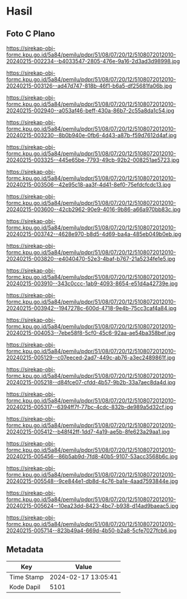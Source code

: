 # Hasil

## Foto C Plano

https://sirekap-obj-formc.kpu.go.id/5a84/pemilu/pdpr/51/08/07/20/12/5108072012010-20240215-002234--b4033547-2805-476e-9a16-2d3ad3d98998.jpg

https://sirekap-obj-formc.kpu.go.id/5a84/pemilu/pdpr/51/08/07/20/12/5108072012010-20240215-003126--ad47d747-818b-46f1-b6a5-df25681fa06b.jpg

https://sirekap-obj-formc.kpu.go.id/5a84/pemilu/pdpr/51/08/07/20/12/5108072012010-20240215-002940--a053af46-beff-430a-86b7-2c55a8da1c54.jpg

https://sirekap-obj-formc.kpu.go.id/5a84/pemilu/pdpr/51/08/07/20/12/5108072012010-20240215-003230--8b0b940e-0fb6-4d43-a87b-f59d7612d4af.jpg

https://sirekap-obj-formc.kpu.go.id/5a84/pemilu/pdpr/51/08/07/20/12/5108072012010-20240215-003325--445e65be-7793-49cb-92b2-008251ae5723.jpg

https://sirekap-obj-formc.kpu.go.id/5a84/pemilu/pdpr/51/08/07/20/12/5108072012010-20240215-003506--42e95c18-aa3f-4d41-8ef0-75efdcfcdc13.jpg

https://sirekap-obj-formc.kpu.go.id/5a84/pemilu/pdpr/51/08/07/20/12/5108072012010-20240215-003600--42cb2962-90e9-4016-9b86-a66a970bb83c.jpg

https://sirekap-obj-formc.kpu.go.id/5a84/pemilu/pdpr/51/08/07/20/12/5108072012010-20240215-003742--4628e970-b8d5-4d69-ba4a-485eb049b0eb.jpg

https://sirekap-obj-formc.kpu.go.id/5a84/pemilu/pdpr/51/08/07/20/12/5108072012010-20240215-003820--e4040470-52e3-4baf-b767-21a5234fe1e5.jpg

https://sirekap-obj-formc.kpu.go.id/5a84/pemilu/pdpr/51/08/07/20/12/5108072012010-20240215-003910--343c0ccc-1ab9-4093-8654-e51d4a42739e.jpg

https://sirekap-obj-formc.kpu.go.id/5a84/pemilu/pdpr/51/08/07/20/12/5108072012010-20240215-003942--1947278c-600d-4718-9e4b-75cc3caf4a84.jpg

https://sirekap-obj-formc.kpu.go.id/5a84/pemilu/pdpr/51/08/07/20/12/5108072012010-20240215-004053--7ebe58f8-5cf0-45c6-92aa-ae54ba358bef.jpg

https://sirekap-obj-formc.kpu.go.id/5a84/pemilu/pdpr/51/08/07/20/12/5108072012010-20240215-005129--c07eeced-2ad7-449c-ab76-a3ec2489861f.jpg

https://sirekap-obj-formc.kpu.go.id/5a84/pemilu/pdpr/51/08/07/20/12/5108072012010-20240215-005218--d84fce07-cfdd-4b57-9b2b-33a7aec8da4d.jpg

https://sirekap-obj-formc.kpu.go.id/5a84/pemilu/pdpr/51/08/07/20/12/5108072012010-20240215-005317--6394ff7f-77bc-4cdc-832b-de989a5d32cf.jpg

https://sirekap-obj-formc.kpu.go.id/5a84/pemilu/pdpr/51/08/07/20/12/5108072012010-20240215-005412--b48f42ff-1dd7-4a19-ae5b-8fe623a29aa1.jpg

https://sirekap-obj-formc.kpu.go.id/5a84/pemilu/pdpr/51/08/07/20/12/5108072012010-20240215-005456--86b5ab9d-7fd8-40b5-9107-53acc3568b6c.jpg

https://sirekap-obj-formc.kpu.go.id/5a84/pemilu/pdpr/51/08/07/20/12/5108072012010-20240215-005548--9ce844e1-db8d-4c76-ba1e-4aad7593844e.jpg

https://sirekap-obj-formc.kpu.go.id/5a84/pemilu/pdpr/51/08/07/20/12/5108072012010-20240215-005624--10ea23dd-8423-4bc7-b938-d14ad9baeac5.jpg

https://sirekap-obj-formc.kpu.go.id/5a84/pemilu/pdpr/51/08/07/20/12/5108072012010-20240215-005714--823b49a4-669d-4b50-b2a8-5cfe7027fcb6.jpg


## Metadata

| Key        | Value               |
| ---------- | ------------------- |
| Time Stamp | 2024-02-17 13:05:41 |
| Kode Dapil | 5101                |



